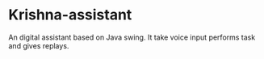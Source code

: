 # Krishna-assistant
An digital assistant based on Java swing. It take voice input performs task and gives replays.
